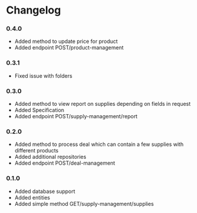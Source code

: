 # Changelog

### 0.4.0
- Added method to update price for product
- Added endpoint POST/product-management

### 0.3.1
- Fixed issue with folders

### 0.3.0
- Added method to view report on supplies depending on fields in request
- Added Specification<SupplyEntity>
- Added endpoint POST/supply-management/report

### 0.2.0
- Added method to process deal which can contain a few supplies with different products 
- Added additional repositories
- Added endpoint POST/deal-management

### 0.1.0
- Added database support
- Added entities 
- Added simple method GET/supply-management/supplies